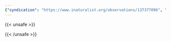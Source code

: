 ```yaml
---
{"syndication": "https://www.inaturalist.org/observations/137377096", "date": "2022-10-01T16:42:08-04:00", "taxon": {"name": "Linaria vulgaris", "common_name": "common toadflax"}, "quality_grade": "research", "identifications_most_agree": true, "species_guess": "\u041b\u044c\u043d\u044f\u043d\u043a\u0430 \u043e\u0431\u044b\u043a\u043d\u043e\u0432\u0435\u043d\u043d\u0430\u044f", "identifications_most_disagree": false, "captive": false, "project_ids": [4034], "community_taxon_id": 50790, "geojson": {"type": "Point", "coordinates": [-73.9729261111, 42.6518730556]}, "owners_identification_from_vision": true, "identifications_count": 1, "obscured": false, "num_identification_agreements": 1, "num_identification_disagreements": 0, "place_guess": "Voorheesville, NY 12186, USA", "photos": [{"id": 234618476, "license_code": "cc-by-nc", "original_dimensions": {"width": 1536, "height": 2048}, "url": "https://inaturalist-open-data.s3.amazonaws.com/photos/234618476/square.jpeg", "attribution": "(c) Brandon Rozek, some rights reserved (CC BY-NC)", "flags": []}]}
---
```

{{< unsafe >}}

{{< /unsafe >}}
